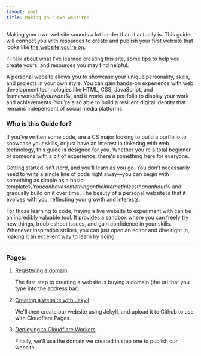 ```yaml
---
layout: post
title: Making your own website!
---
```


Making your own website sounds a lot harder than it actually is.
This guide will connect you with resources to create and 
publish your first website that looks like [the website you're on](/).

I'll talk about what I've learned creating this site, some tips to help you create yours, and resources you may find helpful.

A personal website allows you to showcase your unique personality, skills, and projects in your own style. 
You can gain hands-on experience with web development technologies like HTML, CSS, JavaScript, and frameworks%$if you want$%,
and it works as a portfolio to display your work and achievements. 
You're also able to build a resilient digital identity that remains independent of social media platforms.

### Who is this Guide for?

If you've written some code, are a CS major looking to build a portfolio to showcase your skills, 
or just have an interest in tinkering with web technology, this guide is designed for you. 
Whether you're a total beginner or someone with a bit of experience, there's something here for everyone.

Getting started isn’t _hard_, and you’ll learn as you go. You don’t necessarily need to write a single line of code right away—you 
can begin with something as simple as a basic 
template%$You can have something on the internet in less than an hour$% 
and gradually build on it over time. 
The beauty of a personal website is that it evolves with you, reflecting your growth and interests.

For those learning to code, having a live website to experiment with can be an incredibly valuable tool. 
It provides a sandbox where you can freely try new things, troubleshoot issues, and gain confidence in your skills. 
Whenever inspiration strikes, you can just open an editor and dive right in, making it an excellent way to learn by doing.


---

###   Pages:

1. [Registering a domain](/making-website/buying-a-domain)

    The first step to creating a website is buying a domain (the url that you type into the address bar). 
2. [Creating a website with Jekyll](/making-website/creating-a-website)
   
   We'll then create our website using Jekyll, and upload it to Github to use with Cloudflare Pages.
3. [Deploying to Cloudflare Workers](/making-website/deploying-your-website)
   
   Finally, we'll use the domain we created in step one to publish our website.

    
   

